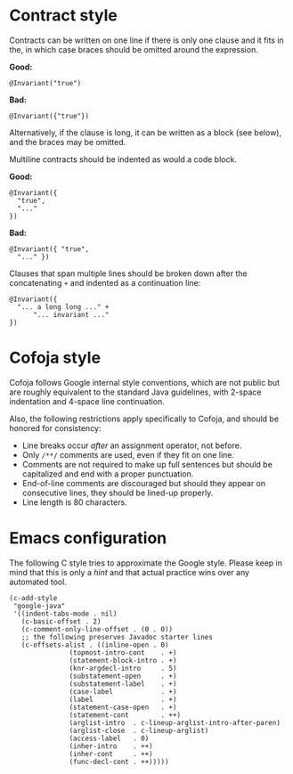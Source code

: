 # Contract style #

Contracts can be written on one line if there is only one clause and it fits in the, in which case braces should be omitted around the expression.

**Good:**
```
@Invariant("true")
```

**Bad:**
```
@Invariant({"true"})
```

Alternatively, if the clause is long, it can be written as a block (see below), and the braces may be omitted.


Multiline contracts should be indented as would a code block.

**Good:**
```
@Invariant({
  "true",
  "..."
})
```

**Bad:**
```
@Invariant({ "true",
  "..." })
```

Clauses that span multiple lines should be broken down after the concatenating `+` and indented as a continuation line:

```
@Invariant({
  "... a long long ..." +
      "... invariant ..."
})
```


# Cofoja style #

Cofoja follows Google internal style conventions, which are not public but are roughly equivalent to the standard Java guidelines, with 2-space indentation and 4-space line continuation.

Also, the following restrictions apply specifically to Cofoja, and should be honored for consistency:
  * Line breaks occur _after_ an assignment operator, not before.
  * Only `/**/` comments are used, even if they fit on one line.
  * Comments are not required to make up full sentences but should be capitalized and end with a proper punctuation.
  * End-of-line comments are discouraged but should they appear on consecutive lines, they should be lined-up properly.
  * Line length is 80 characters.


# Emacs configuration #

The following C style tries to approximate the Google style. Please keep in mind that this is only a _hint_ and that actual practice wins over any automated tool.

```
(c-add-style
 "google-java"
 '((indent-tabs-mode . nil)
   (c-basic-offset . 2)
   (c-comment-only-line-offset . (0 . 0))
   ;; the following preserves Javadoc starter lines
   (c-offsets-alist . ((inline-open . 0)
		       (topmost-intro-cont    . +)
		       (statement-block-intro . +)
		       (knr-argdecl-intro     . 5)
		       (substatement-open     . +)
		       (substatement-label    . +)
		       (case-label            . +)
		       (label                 . +)
		       (statement-case-open   . +)
		       (statement-cont        . ++)
		       (arglist-intro  . c-lineup-arglist-intro-after-paren)
		       (arglist-close  . c-lineup-arglist)
		       (access-label   . 0)
		       (inher-intro    . ++)
		       (inher-cont     . ++)
		       (func-decl-cont . ++)))))
```